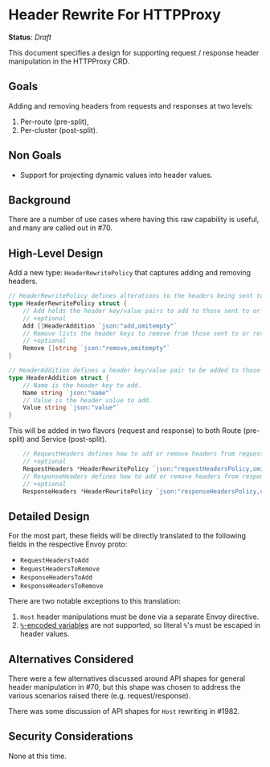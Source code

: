 # Header Rewrite For HTTPProxy

**Status**: _Draft_

This document specifies a design for supporting request / response header manipulation in the HTTPProxy CRD.

## Goals

Adding and removing headers from requests and responses at two levels:
1. Per-route (pre-split),
1. Per-cluster (post-split).

## Non Goals

- Support for projecting dynamic values into header values.

## Background

There are a number of use cases where having this raw capability is useful, and many are called out in #70.

## High-Level Design

Add a new type: `HeaderRewritePolicy` that captures adding and removing headers.

```Go
// HeaderRewritePolicy defines alterations to the headers being sent to or returned from a service.
type HeaderRewritePolicy struct {
	// Add holds the header key/value pairs to add to those sent to or returned from a service.
	// +optional
	Add []HeaderAddition `json:"add,omitempty"`
	// Remove lists the header keys to remove from those sent to or returned from a service.
	// +optional
	Remove []string `json:"remove,omitempty"`
}

// HeaderAddition defines a header key/value pair to be added to those sent to or return from a service.
type HeaderAddition struct {
	// Name is the header key to add.
	Name string `json:"name"`
	// Value is the header value to add.
	Value string `json:"value"`
}
```

This will be added in two flavors (request and response) to both Route (pre-split) and Service (post-split).

```Go
	// RequestHeaders defines how to add or remove headers from requests routed to this service.
	// +optional
	RequestHeaders *HeaderRewritePolicy `json:"requestHeadersPolicy,omitempty"`
	// ResponseHeaders defines how to add or remove headers from responses returned from this service.
	// +optional
	ResponseHeaders *HeaderRewritePolicy `json:"responseHeadersPolicy,omitempty"`
```

## Detailed Design

For the most part, these fields will be directly translated to the following fields in the respective Envoy proto:
 - `RequestHeadersToAdd`
 - `RequestHeadersToRemove`
 - `ResponseHeadersToAdd`
 - `ResponseHeadersToRemove`

There are two notable exceptions to this translation:
1. `Host` header manipulations must be done via a separate Envoy directive.
1. [`%`-encoded variables](https://www.envoyproxy.io/docs/envoy/latest/configuration/http/http_conn_man/headers#custom-request-response-headers) are not supported, so literal `%`'s must be escaped in header values.


## Alternatives Considered

There were a few alternatives discussed around API shapes for general header manipulation in #70, but this shape was chosen to address the various scenarios raised there (e.g. request/response).

There was some discussion of API shapes for `Host` rewriting in #1982.


## Security Considerations

None at this time.